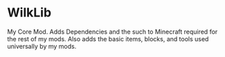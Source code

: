 # WilkLib
My Core Mod. Adds Dependencies and the such to Minecraft required for the rest of my mods. Also adds the basic items, blocks, and tools used universally by my mods.
